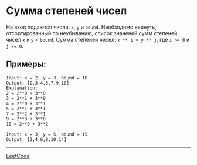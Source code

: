 # Сумма степеней чисел
На вход подаются числа: ```x```, ```y``` и ```bound```.
Необходимо вернуть, отсортированный по неубыванию, список значений сумм степеней <br>
чисел ```x``` и ```y``` < ```bound```. Сумма степеней чисел: ```x ** i + y ** j```, где ```i >= 0``` и ```j >= 0```. 


## Примеры:
```
Input: x = 2, y = 3, bound = 10
Output: [2,3,4,5,7,9,10]
Explanation:
2 = 2**0 + 3**0
3 = 2**1 + 3**0
4 = 2**0 + 3**1
5 = 2**1 + 3**1
7 = 2**2 + 3**1
9 = 2**3 + 3**0
10 = 2**0 + 3**2
```

```
Input: x = 3, y = 5, bound = 15
Output: [2,4,6,8,10,14]
```

---
<a href="https://leetcode.com/problems/powerful-integers/">LeetCode</a>
